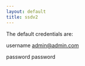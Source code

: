 ```yaml
---
layout: default
title: ssdv2
---
```

The default credentials are:


username	admin@admin.com

password	password